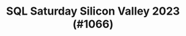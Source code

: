 ---
layout: event
title: "SQL Saturday Silicon Valley 2023 (#1066)"
subtitle: ""
tags: ["San Jose", "Silicon Valley", "California", "USA", "physical", "2023", "North America"]
thumb: /assets/img/logos/Just_icon_Color_small.png
comments: false
data: SQLSat1066
---